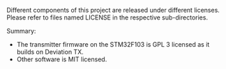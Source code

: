 Different components of this project are released under different licenses.
Please refer to files named LICENSE in the respective sub-directories.

Summary:
- The transmitter firmware on the STM32F103 is GPL 3 licensed as it builds on Deviation TX.
- Other software is MIT licensed.
